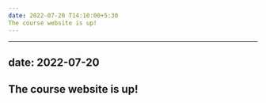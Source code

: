 ```yaml
---
date: 2022-07-20 T14:10:00+5:30 
The course website is up!
---
```

---
date: 2022-07-20
---
The course website is up!
---
